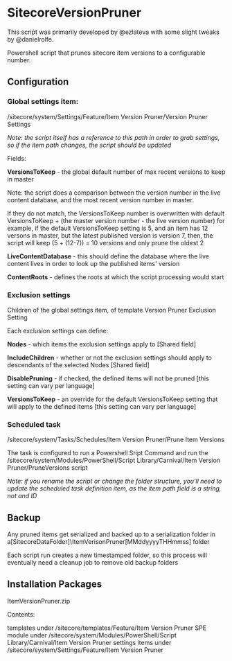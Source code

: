 # SitecoreVersionPruner

This script was primarily developed by @ezlateva with some slight tweaks by @danielrolfe. 

Powershell script that prunes sitecore item versions to a configurable number.

## Configuration

### Global settings item:

  /sitecore/system/Settings/Feature/Item Version Pruner/Version Pruner Settings

*Note: the script itself has a reference to this path in order to grab settings, so if the item path changes, the script should be updated*

Fields:

**VersionsToKeep** - the global default number of max recent versions to keep in master

Note: the script does a comparison between the version number in the live content database, and the most recent version number in master.

If they do not match, the VersionsToKeep number is overwritten with
             default VersionsToKeep + (the master version number - the live version number)
             for example, if the default VersionsToKeep setting is 5, and an item has 12 versons in master, but the latest published version is version 7,
             then, the script will keep (5 + (12-7)) = 10 versions and only prune the oldest 2

**LiveContentDatabase** - this should define the database where the live content lives in order to look up the published items' version

**ContentRoots** - defines the roots at which the script processing would start

### Exclusion settings

Children of the global settings item, of template Version Pruner Exclusion Setting

Each exclusion settings can define:

**Nodes** - which items the exclusion settings apply to [Shared field]

**IncludeChildren** - whether or not the exclusion settings should apply to descendants of the selected Nodes [Shared field]

**DisablePruning** - if checked, the defined items will not be pruned [this setting can vary per language]

**VersionsToKeep** - an override for the default VersionsToKeep setting that will apply to the defined items [this setting can vary per language]

### Scheduled task

  /sitecore/system/Tasks/Schedules/Item Version Pruner/Prune Item Versions

The task is configured to run a Powershell Sript Command and run the /sitecore/system/Modules/PowerShell/Script Library/Carnival/Item Version Pruner/PruneVersions script

*Note: if you rename the script or change the folder structure, you'll need to update the scheduled task definition item, as the item path field is a string, not and ID*

## Backup

Any pruned items get serialized and backed up to a serialization folder in a[SitecoreDataFolder]\ItemVerisonPruner\[MMddyyyyTHHmmss] folder

Each script run creates a new timestamped folder, so this process will eventually need a cleanup job to remove old backup folders

## Installation Packages

ItemVersionPruner.zip

Contents:

templates under /sitecore/templates/Feature/Item Version Pruner
SPE module under /sitecore/system/Modules/PowerShell/Script Library/Carnival/Item Version Pruner
settings items under /sitecore/system/Settings/Feature/Item Version Pruner
